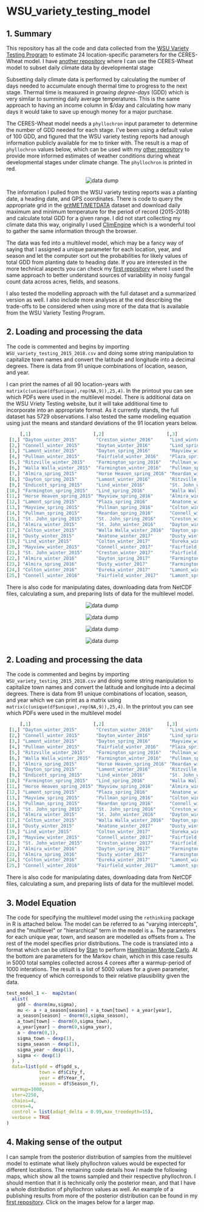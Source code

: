# WSU_variety_testing_model

## 1. Summary

This repository has all the code and data collected from the [WSU Variety Testing Program](http://smallgrains.wsu.edu/variety/)  to estimate 24 location-specific parameters for the CERES-Wheat model. I have [another repository](https://github.com/nosnibor27/WHEAT_phenology_forecaster) where I can use the CERES-Wheat model to subset daily climate data by developmental stage 

Subsetting daily climate data is performed by calculating the number of days needed to accumulate enough thermal time to progress to the next stage. Thermal time is measured in *growing degree-days* (GDD) which is very similar to summing daily average temperatures. This is the same approach to having an income column in $/day and calculating how many days it would take to save up enough money for a major purchase.

The CERES-Wheat model needs a `phyllochron` input parameter to determine the number of GDD needed for each stage. I've been using a default value of 100 GDD, and figured that the WSU variety testing reports had anough information publicly available for me to tinker with. The result is a map of `phyllochron` values below, which can be used with my [other repository](https://github.com/nosnibor27/WHEAT_phenology_forecaster) to provide more informed estimates of weather conditions during wheat developmental stages under climate change. The `phyllochron` is printed in red.

<p align="center">
  <img src="https://raw.githubusercontent.com/nosnibor27/WSU_variety_testing_model/master/phy_map_full_dataset.png" alt="data dump"/>
</p>

 The information I pulled from the WSU variety testing reports was a planting date, a heading date, and GPS coordinates. There is code to query the appropriate grid in the [gritMET/METDATA](http://www.climatologylab.org/gridmet.html) dataset and download daily maximum and minimum temperature for the period of record (2015-2018) and calculate total GDD for a given range. I did not start collecting my climate data this way, originally I used [ClimEngine](https://clim-engine.appspot.com/) which is a wonderful tool to gather the same information through the browser.

The data was fed into a multilevel model, which may be a fancy way of saying that I assigned a unique parameter for each location, year, and season and let the computer sort out the probabilities for likely values of total GDD from planting date to heading date. If you are interested in the more technical aspects you can check my [first repository](https://github.com/nosnibor27/PHYTO) where I used the same approach to better understand sources of variability in noisy fungal count data across acres, fields, and seasons.

I also tested the modelling approach with the full dataset and a summarized version as well. I also include more analyses at the end describing the trade-offs to be considered when using more of the data that is available from the WSU Variety Testing Program.

## 2. Loading and processing the data

The code is commented and begins by importing `WSU_variety_testing_2015_2018.csv` and doing some string manipulation to capitalize town names and convert the latitude and longitude into a decimal degrees. There is data from 91 unique combinations of location, season, and year.

I can print the names of all 90 location-years with `matrix(c(unique(df$unique),rep(NA,9)),25,4)`. In the printout you can see which PDFs were used in the multilevel model. There is additional data on the WSU Vriety Testing website, but it will take additional time to incorporate into an appropriate format. As it currently stands, the full dataset has 5729 observations. I also tested the same modelling equation using just the means and standard deviations of the 91 location years below.

```r
     [,1]                       [,2]                       [,3]                      [,4]                     
 [1,] "Dayton_winter_2015"       "Creston_winter_2016"      "Lind_winter_2017"        "Lind_winter_2018"       
 [2,] "Connell_winter_2015"      "Dayton_winter_2016"       "Lind_spring_2017"        "Lind_spring_2018"       
 [3,] "Lamont_winter_2015"       "Dayton_spring_2016"       "Mayview_winter_2017"     "Mayview_winter_2018"    
 [4,] "Pullman_winter_2015"      "Fairfield_winter_2016"    "Plaza_spring_2017"       "Moses Lake_winter_2018" 
 [5,] "Ritzville_winter_2015"    "Farmington_spring_2016"   "Pullman_winter_2017"     "Pasco_winter_2018"      
 [6,] "Walla Walla_winter_2015"  "Farmington_winter_2016"   "Pullman_spring_2017"     "Plaza_spring_2018"      
 [7,] "Almira_spring_2015"       "Horse Heaven_spring_2016" "Reardan_winter_2017"     "Pullman_winter_2018"    
 [8,] "Dayton_spring_2015"       "Lamont_winter_2016"       "Ritzville_winter_2017"   "Pullman_spring_2018"    
 [9,] "Endicott_spring_2015"     "Lind_winter_2016"         "St. John_winter_2017"    "Reardan_winter_2018"    
[10,] "Farmington_spring_2015"   "Lind_spring_2016"         "Walla Walla_winter_2017" "Reardan_spring_2018"    
[11,] "Horse Heaven_spring_2015" "Mayview_spring_2016"      "Almira_winter_2018"      "Ritzville_winter_2018"  
[12,] "Lamont_spring_2015"       "Plaza_spring_2016"        "Anatone_winter_2018"     "St. Andrews_winter_2018"
[13,] "Mayview_spring_2015"      "Pullman_spring_2016"      "Colton_winter_2018"      "St. John_spring_2018"   
[14,] "Pullman_spring_2015"      "Reardan_spring_2016"      "Connell_winter_2018"     "St. John_winter_2018"   
[15,] "St. John_spring_2015"     "St. John_spring_2016"     "Creston_winter_2018"     "Walla Walla_winter_2018"
[16,] "Almira_winter_2015"       "St. John_winter_2016"     "Dayton_winter_2018"      "Walla Walla_spring_2018"
[17,] "Colton_winter_2015"       "Walla Walla_winter_2016"  "Dayton_spring_2018"      NA                       
[18,] "Dusty_winter_2015"        "Anatone_winter_2017"      "Dusty_winter_2018"       NA                       
[19,] "Lind_winter_2015"         "Colton_winter_2017"       "Eureka_winter_2018"      NA                       
[20,] "Mayview_winter_2015"      "Connell_winter_2017"      "Fairfield_spring_2018"   NA                       
[21,] "St. John_winter_2015"     "Creston_winter_2017"      "Fairfield_winter_2018"   NA                       
[22,] "Almira_winter_2016"       "Dayton_spring_2017"       "Farmington_spring_2018"  NA                       
[23,] "Almira_spring_2016"       "Dusty_winter_2017"        "Farmington_winter_2018"  NA                       
[24,] "Colton_winter_2016"       "Eureka_winter_2017"       "Lamont_winter_2018"      NA                       
[25,] "Connell_winter_2016"      "Fairfield_winter_2017"    "Lamont_spring_2018"      NA         
```
There is also code for manipulating dates, downloading data from NetCDF files, calculating a sum, and preparing lists of data for the multilevel model.


<p align="center">
  <img src="https://raw.githubusercontent.com/nosnibor27/WSU_variety_testing_model/master/post_site_param_model_comparison.png" alt="data dump"/>
</p>


<p align="center">
  <img src="https://raw.githubusercontent.com/nosnibor27/WSU_variety_testing_model/master/phy_map_measurement_error.png" alt="data dump"/>
</p>

<p align="center">
  <img src="https://raw.githubusercontent.com/nosnibor27/WSU_variety_testing_model/master/marginal_year_plot.png" alt="data dump"/>
</p>

<p align="center">
  <img src="https://raw.githubusercontent.com/nosnibor27/WSU_variety_testing_model/master/year_plot.png" alt="data dump"/>
</p>


## 2. Loading and processing the data

The code is commented and begins by importing `WSU_variety_testing_2015_2018.csv` and doing some string manipulation to capitalize town names and convert the latitude and longitude into a decimal degrees. There is data from 91 unique combinations of location, season, and year which we can print as a matrix using `matrix(c(unique(df$unique),rep(NA,9)),25,4)`. In the printout you can see which PDFs were used in the multilevel model

```r
     [,1]                       [,2]                       [,3]                      [,4]                     
 [1,] "Dayton_winter_2015"       "Creston_winter_2016"      "Lind_winter_2017"        "Lind_winter_2018"       
 [2,] "Connell_winter_2015"      "Dayton_winter_2016"       "Lind_spring_2017"        "Lind_spring_2018"       
 [3,] "Lamont_winter_2015"       "Dayton_spring_2016"       "Mayview_winter_2017"     "Mayview_winter_2018"    
 [4,] "Pullman_winter_2015"      "Fairfield_winter_2016"    "Plaza_spring_2017"       "Moses Lake_winter_2018" 
 [5,] "Ritzville_winter_2015"    "Farmington_spring_2016"   "Pullman_winter_2017"     "Pasco_winter_2018"      
 [6,] "Walla Walla_winter_2015"  "Farmington_winter_2016"   "Pullman_spring_2017"     "Plaza_spring_2018"      
 [7,] "Almira_spring_2015"       "Horse Heaven_spring_2016" "Reardan_winter_2017"     "Pullman_winter_2018"    
 [8,] "Dayton_spring_2015"       "Lamont_winter_2016"       "Ritzville_winter_2017"   "Pullman_spring_2018"    
 [9,] "Endicott_spring_2015"     "Lind_winter_2016"         "St. John_winter_2017"    "Reardan_winter_2018"    
[10,] "Farmington_spring_2015"   "Lind_spring_2016"         "Walla Walla_winter_2017" "Reardan_spring_2018"    
[11,] "Horse Heaven_spring_2015" "Mayview_spring_2016"      "Almira_winter_2018"      "Ritzville_winter_2018"  
[12,] "Lamont_spring_2015"       "Plaza_spring_2016"        "Anatone_winter_2018"     "St. Andrews_winter_2018"
[13,] "Mayview_spring_2015"      "Pullman_spring_2016"      "Colton_winter_2018"      "St. John_spring_2018"   
[14,] "Pullman_spring_2015"      "Reardan_spring_2016"      "Connell_winter_2018"     "St. John_winter_2018"   
[15,] "St. John_spring_2015"     "St. John_spring_2016"     "Creston_winter_2018"     "Walla Walla_winter_2018"
[16,] "Almira_winter_2015"       "St. John_winter_2016"     "Dayton_winter_2018"      "Walla Walla_spring_2018"
[17,] "Colton_winter_2015"       "Walla Walla_winter_2016"  "Dayton_spring_2018"      NA                       
[18,] "Dusty_winter_2015"        "Anatone_winter_2017"      "Dusty_winter_2018"       NA                       
[19,] "Lind_winter_2015"         "Colton_winter_2017"       "Eureka_winter_2018"      NA                       
[20,] "Mayview_winter_2015"      "Connell_winter_2017"      "Fairfield_spring_2018"   NA                       
[21,] "St. John_winter_2015"     "Creston_winter_2017"      "Fairfield_winter_2018"   NA                       
[22,] "Almira_winter_2016"       "Dayton_spring_2017"       "Farmington_spring_2018"  NA                       
[23,] "Almira_spring_2016"       "Dusty_winter_2017"        "Farmington_winter_2018"  NA                       
[24,] "Colton_winter_2016"       "Eureka_winter_2017"       "Lamont_winter_2018"      NA                       
[25,] "Connell_winter_2016"      "Fairfield_winter_2017"    "Lamont_spring_2018"      NA         
```
There is also code for manipulating dates, downloading data from NetCDF files, calculating a sum, and preparing lists of data for the multilevel model.

## 3. Model Equation

The code for specifying the multilevel model using the `rethinking` package in R is attached below. The model can be referred to as "varying intercepts", and the "multilevel" or "hierarchical" term in the model is `a`. The parameters for each unique year, town, and season are modelled as offsets from `a`. The rest of the model specifies prior distributions. The code is translated into a format which can be utilized by [Stan](https://discourse.mc-stan.org/) to perform [Hamiltonian Monte Carlo](https://arxiv.org/abs/1701.02434). At the bottom are parameters for the Markov chain, which in this case results in 5000 total samples collected across 4 corees after a warmup-period of 1000 interations. The result is a list of 5000 values for a given parameter, the frequency of which corresponds to their relative plausibility given the data.

```r
test_model_1 <-  map2stan(
  alist(
    gdd ~ dnorm(mu,sigma),
    mu <- a + a_season[season] + a_town[town] + a_year[year],
    a_season[season] ~ dnorm(0,sigma_season),
    a_town[town] ~ dnorm(0,sigma_town),
    a_year[year] ~ dnorm(0,sigma_year),
    a ~ dnorm(0,1),
    sigma_town ~ dexp(1),
    sigma_season ~ dexp(1),
    sigma_year ~ dexp(1),
    sigma <- dexp(1)
  ) ,
  data=list(gdd = df$gdd_s,
            town = df$City_f,
            year = df$Year_f,
            season = df$Season_f),
  warmup=1000,
  iter=2250,
  chains=4,
  cores=4,
  control = list(adapt_delta = 0.99,max_treedepth=15),
  verbose = TRUE
) 
```

## 4. Making sense of the output

I can sample from the posterior distribution of samples from the multilevel model to estimate what likely phyllochron values would be expected for different locations. The remaining code details how I made the following maps, which show all the towns sampled and their respective phyllochron. I should mention that it is technically only the posterior mean, and that I have a whole distribution of phyllochron values as well. An example of a publishing results from more of the posterior distribution can be found in my [first repository](https://github.com/nosnibor27/PHYTO). Click on the images below for a larger map.
